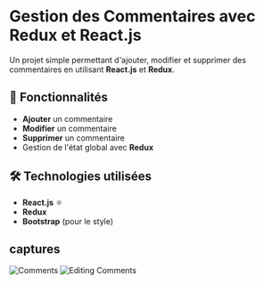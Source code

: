 # Gestion des Commentaires avec Redux et React.js  

Un projet simple permettant d'ajouter, modifier et supprimer des commentaires en utilisant **React.js** et **Redux**.

## 🚀 Fonctionnalités  
-  **Ajouter** un commentaire  
-  **Modifier** un commentaire  
-  **Supprimer** un commentaire  
-  Gestion de l'état global avec **Redux**  

## 🛠️ Technologies utilisées  
- **React.js** ⚛️  
- **Redux**  
- **Bootstrap** (pour le style)

## captures 
![Comments](captures/comments.png)
![Editing Comments](captures/modifier.png) 


